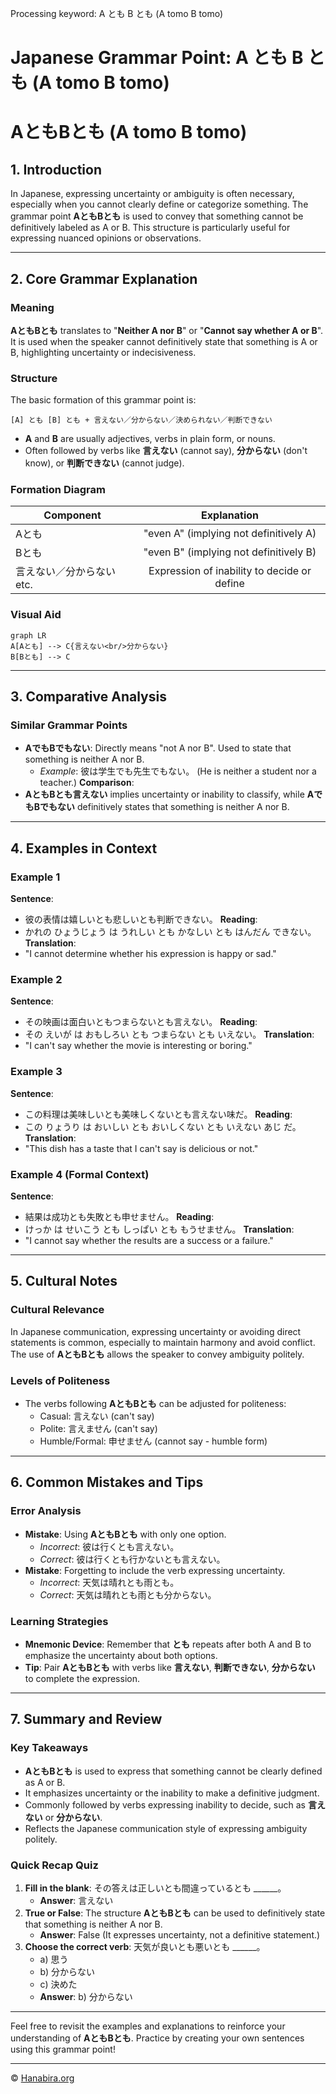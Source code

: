 Processing keyword: A とも B とも (A tomo B tomo)
# Japanese Grammar Point: A とも B とも (A tomo B tomo)
# AともBとも (A tomo B tomo)
## 1. Introduction
In Japanese, expressing uncertainty or ambiguity is often necessary, especially when you cannot clearly define or categorize something. The grammar point **AともBとも** is used to convey that something cannot be definitively labeled as A or B. This structure is particularly useful for expressing nuanced opinions or observations.

---
## 2. Core Grammar Explanation
### Meaning
**AともBとも** translates to "**Neither A nor B**" or "**Cannot say whether A or B**". It is used when the speaker cannot definitively state that something is A or B, highlighting uncertainty or indecisiveness.
### Structure
The basic formation of this grammar point is:
```
[A] とも [B] とも + 言えない／分からない／決められない／判断できない
```
- **A** and **B** are usually adjectives, verbs in plain form, or nouns.
- Often followed by verbs like **言えない** (cannot say), **分からない** (don't know), or **判断できない** (cannot judge).
### Formation Diagram
| **Component**               |                **Explanation**                |
| --------------------------- | :-------------------------------------------: |
| Aとも                       |    "even A" (implying not definitively A)     |
| Bとも                       |    "even B" (implying not definitively B)     |
| 言えない／分からない etc.    | Expression of inability to decide or define |
### Visual Aid
```mermaid
graph LR
A[Aとも] --> C{言えない<br/>分からない}
B[Bとも] --> C
```
---
## 3. Comparative Analysis
### Similar Grammar Points
- **AでもBでもない**: Directly means "not A nor B". Used to state that something is neither A nor B.
  - *Example*: 彼は学生でも先生でもない。 (He is neither a student nor a teacher.)
**Comparison**:
- **AともBとも言えない** implies uncertainty or inability to classify, while **AでもBでもない** definitively states that something is neither A nor B.
---
## 4. Examples in Context
### Example 1
**Sentence**:
- 彼の表情は嬉しいとも悲しいとも判断できない。
**Reading**:
- かれの ひょうじょう は うれしい とも かなしい とも はんだん できない。
**Translation**:
- "I cannot determine whether his expression is happy or sad."
### Example 2
**Sentence**:
- その映画は面白いともつまらないとも言えない。
**Reading**:
- その えいが は おもしろい とも つまらない とも いえない。
**Translation**:
- "I can't say whether the movie is interesting or boring."
### Example 3
**Sentence**:
- この料理は美味しいとも美味しくないとも言えない味だ。
**Reading**:
- この りょうり は おいしい とも おいしくない とも いえない あじ だ。
**Translation**:
- "This dish has a taste that I can't say is delicious or not."
### Example 4 (Formal Context)
**Sentence**:
- 結果は成功とも失敗とも申せません。
**Reading**:
- けっか は せいこう とも しっぱい とも もうせません。
**Translation**:
- "I cannot say whether the results are a success or a failure."
---
## 5. Cultural Notes
### Cultural Relevance
In Japanese communication, expressing uncertainty or avoiding direct statements is common, especially to maintain harmony and avoid conflict. The use of **AともBとも** allows the speaker to convey ambiguity politely.
### Levels of Politeness
- The verbs following **AともBとも** can be adjusted for politeness:
  - Casual: 言えない (can't say)
  - Polite: 言えません (can't say)
  - Humble/Formal: 申せません (cannot say - humble form)
---
## 6. Common Mistakes and Tips
### Error Analysis
- **Mistake**: Using **AともBとも** with only one option.
  - *Incorrect*: 彼は行くとも言えない。
  - *Correct*: 彼は行くとも行かないとも言えない。
- **Mistake**: Forgetting to include the verb expressing uncertainty.
  - *Incorrect*: 天気は晴れとも雨とも。
  - *Correct*: 天気は晴れとも雨とも分からない。
### Learning Strategies
- **Mnemonic Device**: Remember that **とも** repeats after both A and B to emphasize the uncertainty about both options.
- **Tip**: Pair **AともBとも** with verbs like **言えない**, **判断できない**, **分からない** to complete the expression.
---
## 7. Summary and Review
### Key Takeaways
- **AともBとも** is used to express that something cannot be clearly defined as A or B.
- It emphasizes uncertainty or the inability to make a definitive judgment.
- Commonly followed by verbs expressing inability to decide, such as **言えない** or **分からない**.
- Reflects the Japanese communication style of expressing ambiguity politely.
### Quick Recap Quiz
1. **Fill in the blank**: その答えは正しいとも間違っているとも ______。
   - **Answer**: 言えない
2. **True or False**: The structure **AともBとも** can be used to definitively state that something is neither A nor B.
   - **Answer**: False (It expresses uncertainty, not a definitive statement.)
3. **Choose the correct verb**: 天気が良いとも悪いとも ______。
   - a) 思う
   - b) 分からない
   - c) 決めた
   - **Answer**: b) 分からない
---
Feel free to revisit the examples and explanations to reinforce your understanding of **AともBとも**. Practice by creating your own sentences using this grammar point!


---

© [Hanabira.org](https://hanabira.org)

